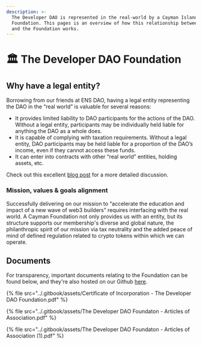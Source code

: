 ```yaml
---
description: >-
  The Developer DAO is represented in the real-world by a Cayman Islands
  Foundation. This pages is an overview of how this relationship between the DAO
  and the Foundation works.
---
```


# 🏛 The Developer DAO Foundation

## Why have a legal entity?

Borrowing from our friends at ENS DAO, having a legal entity representing the DAO in the “real world” is valuable for several reasons:

* It provides limited liability to DAO participants for the actions of the DAO. Without a legal entity, participants may be individually held liable for anything the DAO as a whole does.
* It is capable of complying with taxation requirements. Without a legal entity, DAO participants may be held liable for a proportion of the DAO’s income, even if they cannot access these funds.
* It can enter into contracts with other “real world” entities, holding assets, etc.

Check out this excellent [blog post](https://mirror.xyz/0x954888B7a5C6736F4955dF18B556D8328FD02f61/5K9llACK4tzu5WHL68CM3bBsmSleL\_XxJ2kRGYnwp7A) for a more detailed discussion.

### Mission, values & goals alignment

Successfully delivering on our mission to “accelerate the education and impact of a new wave of web3 builders” requires interfacing with the real world. A Cayman Foundation not only provides us with an entity, but its structure supports our membership's diverse and global nature, the philanthropic spirit of our mission via tax neutrality and the added peace of mind of defined regulation related to crypto tokens within which we can operate.

## Documents

For transparency, important documents relating to the Foundation can be found below, and they're also hosted on our Github [here](https://github.com/Developer-DAO/the-developer-dao-foundation/tree/main/foundation-docs).

{% file src="../.gitbook/assets/Certificate of Incorporation - The Developer DAO Foundation.pdf" %}

{% file src="../.gitbook/assets/The Developer DAO Foundaton - Articles of Association.pdf" %}

{% file src="../.gitbook/assets/The Developer DAO Foundaton - Articles of Association (1).pdf" %}
